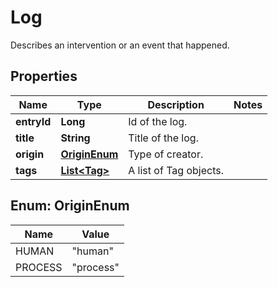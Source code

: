 

# Log

Describes an intervention or an event that happened.
## Properties

Name | Type | Description | Notes
------------ | ------------- | ------------- | -------------
**entryId** | **Long** | Id of the log. | 
**title** | **String** | Title of the log. | 
**origin** | [**OriginEnum**](#OriginEnum) | Type of creator. | 
**tags** | [**List&lt;Tag&gt;**](Tag.md) | A list of Tag objects. | 



## Enum: OriginEnum

Name | Value
---- | -----
HUMAN | &quot;human&quot;
PROCESS | &quot;process&quot;



